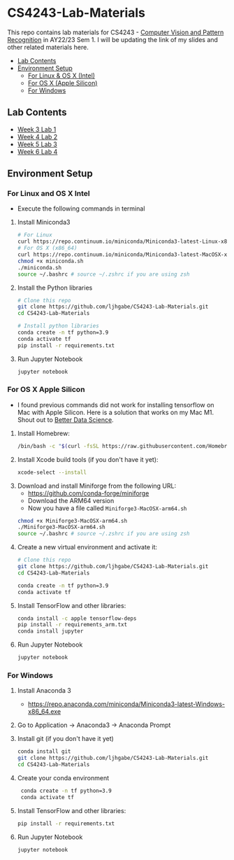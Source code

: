 # CS4243-Lab-Materials
This repo contains lab materials for CS4243 - [Computer Vision and Pattern Recognition](https://nusmods.com/modules/CS4243/computer-vision-and-pattern-recognition) in AY22/23 Sem 1.
I will be updating the link of my slides and other related materials here.
* [Lab Contents](#lab-contents)
* [Environment Setup](#environment-setup)
    - [For Linux & OS X (Intel)](#for-linux-and-os-x-intel)
    - [For OS X (Apple Silicon)](#for-os-x-apple-silicon)
    - [For Windows](#for-windows)


## Lab Contents
* [Week 3 Lab 1](https://github.com/ljhgabe/CS4243-Lab-Materials/tree/main/W3L1)
* [Week 4 Lab 2](https://github.com/ljhgabe/CS4243-Lab-Materials/tree/main/W4L2)
* [Week 5 Lab 3](https://github.com/ljhgabe/CS4243-Lab-Materials/tree/main/W5L3)
* [Week 6 Lab 4](https://github.com/ljhgabe/CS4243-Lab-Materials/tree/main/W6L4)

## Environment Setup
### For Linux and OS X Intel
* Execute the following commands in terminal
1. Install Miniconda3
    ```sh
    # For Linux
    curl https://repo.continuum.io/miniconda/Miniconda3-latest-Linux-x86_64.sh -o miniconda.sh -J -L -k
    # For OS X (x86_64)
    curl https://repo.continuum.io/miniconda/Miniconda3-latest-MacOSX-x86_64.sh -o miniconda.sh -J -L -k
    chmod +x miniconda.sh
    ./miniconda.sh
    source ~/.bashrc # source ~/.zshrc if you are using zsh
    ```
2. Install the Python libraries
    ```sh
    # Clone this repo
    git clone https://github.com/ljhgabe/CS4243-Lab-Materials.git
    cd CS4243-Lab-Materials

    # Install python libraries
    conda create -n tf python=3.9
    conda activate tf
    pip install -r requirements.txt
    ```
3. Run Jupyter Notebook
    ```sh
    jupyter notebook
    ```
    
### For OS X Apple Silicon
* I found previous commands did not work for installing tensorflow on Mac with Apple Silicon. 
Here is a solution that works on my Mac M1. Shout out to [Better Data Science](https://github.com/better-data-science/TensorFlow/blob/main/000_TensorFlow_Installation_M1.md).

1. Install Homebrew:
    ```sh
    /bin/bash -c "$(curl -fsSL https://raw.githubusercontent.com/Homebrew/install/HEAD/install.sh)"
    ```
2. Install Xcode build tools (if you don't have it yet):
    ```sh
    xcode-select --install
    ```
3. Download and install Miniforge from the following URL:
    - https://github.com/conda-forge/miniforge
    - Download the ARM64 version
    - Now you have a file called `Miniforge3-MacOSX-arm64.sh`
    ```sh
    chmod +x Miniforge3-MacOSX-arm64.sh
    ./Miniforge3-MacOSX-arm64.sh
    source ~/.bashrc # source ~/.zshrc if you are using zsh
    ```
4. Create a new virtual environment and activate it:
    ```sh
    # Clone this repo
    git clone https://github.com/ljhgabe/CS4243-Lab-Materials.git
    cd CS4243-Lab-Materials
    
    conda create -n tf python=3.9
    conda activate tf
    ```
5. Install TensorFlow and other libraries:
    ```sh
    conda install -c apple tensorflow-deps
    pip install -r requirements_arm.txt
    conda install jupyter
    ```
6. Run Jupyter Notebook
    ```sh
    jupyter notebook
    ```
   
### For Windows

1. Install Anaconda 3
   - https://repo.anaconda.com/miniconda/Miniconda3-latest-Windows-x86_64.exe

2. Go to Application -> Anaconda3 -> Anaconda Prompt
3. Install git (if you don't have it yet)
   ```sh
   conda install git
   git clone https://github.com/ljhgabe/CS4243-Lab-Materials.git
   cd CS4243-Lab-Materials
   ```
4. Create your conda environment
   ```sh
    conda create -n tf python=3.9
    conda activate tf
    ```
5. Install TensorFlow and other libraries:
    ```sh
    pip install -r requirements.txt
    ```
6. Run Jupyter Notebook
   ```sh
   jupyter notebook
   ```




